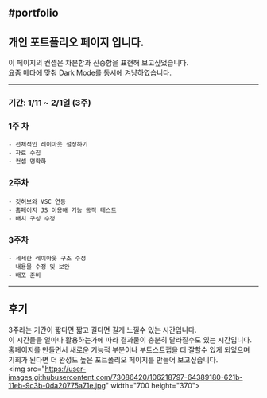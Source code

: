 #portfolio
---
## 개인 포트폴리오 페이지 입니다.
이 페이지의 컨셉은 차분함과 진중함을 표현해 보고싶었습니다.  
요즘 메타에 맞춰 Dark Mode를 동시에 겨냥하였습니다.

---

### 기간: 1/11 ~ 2/1일 (3주)

### 1주 차
    - 전체적인 레이아웃 설정하기
    - 자료 수집
    - 컨셉 명확화

### 2주차
    - 깃허브와 VSC 연동
    - 홈페이지 JS 이용해 기능 동작 테스트
    - 배치 구성 수정

### 3주차
    - 세세한 레이아웃 구조 수정
    - 내용물 수정 및 보완
    - 배포 준비

---

## 후기
3주라는 기간이 짧다면 짧고 길다면 길게 느낄수 있는 시간입니다.  
이 시간들을 얼마나 활용하는가에 따라 결과물이 충분히 달라질수도 있는 시간입니다.  
홈페이지를 만들면서 새로운 기능적 부분이나 부트스트랩을 더 잘할수 있게 되었으며  
기회가 된다면 더 완성도 높은 포트폴리오 페이지를 만들어 보고싶습니다.  
<img src="https://user-images.githubusercontent.com/73086420/106218797-64389180-621b-11eb-9c3b-0da20775a71e.jpg" width="700 height="370">
